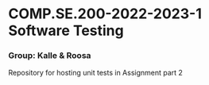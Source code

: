 # COMP.SE.200-2022-2023-1 Software Testing 
### Group: Kalle & Roosa
Repository for hosting unit tests in Assignment part 2